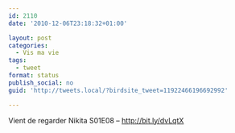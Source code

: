 ```yaml
---
id: 2110
date: '2010-12-06T23:18:32+01:00'

layout: post
categories:
  - Vis ma vie
tags:
  - tweet
format: status
publish_social: no
guid: 'http://tweets.local/?birdsite_tweet=11922466196692992'

---
```


Vient de regarder Nikita S01E08 – http://bit.ly/dvLqtX